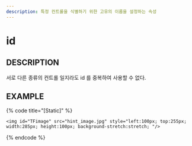 ```yaml
---
description: 특정 컨트롤을 식별하기 위한 고유의 이름을 설정하는 속성
---
```


# id

## DESCRIPTION

서로 다른 종류의 컨트롤 일지라도 id 를 중복하여 사용할 수 없다.

## EXAMPLE

{% code title="\[Static\]" %}
```markup
<img id="TFimage" src="hint_image.jpg" style="left:100px; top:255px; 
width:285px; height:100px; background-stretch:stretch; "/> 
```
{% endcode %}